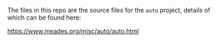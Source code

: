 The files in this repo are the source files for the `auto` project, details of which can be found here:

https://www.meades.org/misc/auto/auto.html